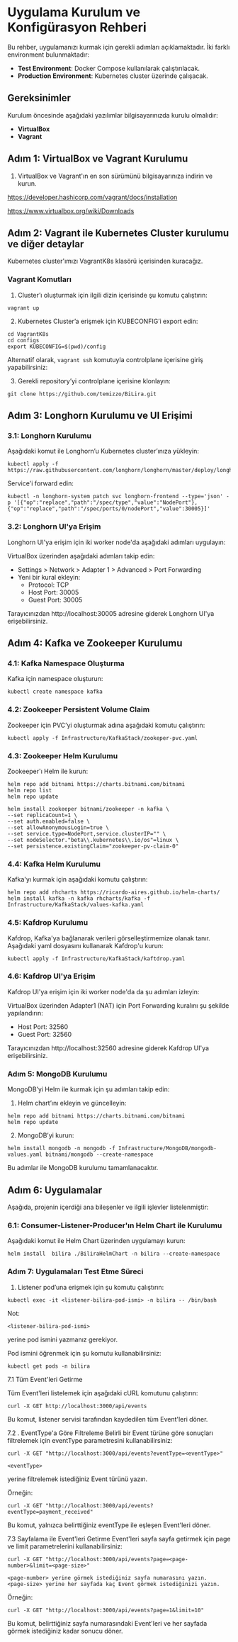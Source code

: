 # Uygulama Kurulum ve Konfigürasyon Rehberi

Bu rehber, uygulamanızı kurmak için gerekli adımları açıklamaktadır. İki farklı environment bulunmaktadır:

- **Test Environment**: Docker Compose kullanılarak çalıştırılacak.
- **Production Environment**: Kubernetes cluster üzerinde çalışacak.

## Gereksinimler

Kurulum öncesinde aşağıdaki yazılımlar bilgisayarınızda kurulu olmalıdır:

- **VirtualBox**
- **Vagrant**

## Adım 1: VirtualBox ve Vagrant Kurulumu

1. VirtualBox ve Vagrant'ın en son sürümünü bilgisayarınıza indirin ve kurun.

https://developer.hashicorp.com/vagrant/docs/installation

https://www.virtualbox.org/wiki/Downloads


## Adım 2: Vagrant ile Kubernetes Cluster kurulumu ve diğer detaylar
Kubernetes cluster'ımızı 
VagrantK8s klasörü içerisinden kuracağız.

### Vagrant Komutları
1. Cluster’ı oluşturmak için ilgili dizin içerisinde şu komutu çalıştırın:
```
vagrant up
```

2. Kubernetes Cluster’a erişmek için KUBECONFIG’i export edin:

```
cd VagrantK8s
cd configs
export KUBECONFIG=$(pwd)/config
```
Alternatif olarak, ``` vagrant ssh ``` komutuyla controlplane içerisine giriş yapabilirsiniz:

3. Gerekli repository’yi controlplane içerisine klonlayın:

```
git clone https://github.com/temizzo/BiLira.git
```


## Adım 3: Longhorn Kurulumu ve UI Erişimi

### 3.1: Longhorn Kurulumu

Aşağıdaki komut ile Longhorn’u Kubernetes cluster’ınıza yükleyin:
```
kubectl apply -f https://raw.githubusercontent.com/longhorn/longhorn/master/deploy/longhorn.yaml
```
Service'i forward edin:
```
kubectl -n longhorn-system patch svc longhorn-frontend --type='json' -p '[{"op":"replace","path":"/spec/type","value":"NodePort"},{"op":"replace","path":"/spec/ports/0/nodePort","value":30005}]'
```
### 3.2: Longhorn UI'ya Erişim
Longhorn UI'ya erişim için iki worker node'da aşağıdaki adımları uygulayın:

VirtualBox üzerinden aşağıdaki adımları takip edin:

- Settings > Network > Adapter 1 > Advanced > Port Forwarding
- Yeni bir kural ekleyin:
   - Protocol: TCP
   - Host Port: 30005
   - Guest Port: 30005

Tarayıcınızdan http://localhost:30005 adresine giderek Longhorn UI'ya erişebilirsiniz.

## Adım 4: Kafka ve Zookeeper Kurulumu


### 4.1: Kafka Namespace Oluşturma

Kafka için namespace oluşturun:
```
kubectl create namespace kafka
```
### 4.2: Zookeeper Persistent Volume Claim
Zookeeper için PVC’yi oluşturmak adına aşağıdaki komutu çalıştırın:

```
kubectl apply -f Infrastructure/KafkaStack/zookeper-pvc.yaml
```

### 4.3: Zookeeper Helm Kurulumu

Zookeeper'ı Helm ile kurun:
```
helm repo add bitnami https://charts.bitnami.com/bitnami
helm repo list
helm repo update
```

```
helm install zookeeper bitnami/zookeeper -n kafka \
--set replicaCount=1 \
--set auth.enabled=false \
--set allowAnonymousLogin=true \
--set service.type=NodePort,service.clusterIP="" \
--set nodeSelector."beta\\.kubernetes\\.io/os"=linux \
--set persistence.existingClaim="zookeeper-pv-claim-0"
```

### 4.4: Kafka Helm Kurulumu
Kafka'yı kurmak için aşağıdaki komutu çalıştırın:
```
helm repo add rhcharts https://ricardo-aires.github.io/helm-charts/
helm install kafka -n kafka rhcharts/kafka -f Infrastructure/KafkaStack/values-kafka.yaml
```
### 4.5: Kafdrop Kurulumu
Kafdrop, Kafka'ya bağlanarak verileri görselleştirmemize olanak tanır. Aşağıdaki yaml dosyasını kullanarak Kafdrop'u kurun:
```
kubectl apply -f Infrastructure/KafkaStack/kaftdrop.yaml
```

### 4.6: Kafdrop UI'ya Erişim
Kafdrop UI'ya erişim için iki worker node'da da şu adımları izleyin:

VirtualBox üzerinden Adapter1 (NAT) için Port Forwarding kuralını şu şekilde yapılandırın:
 - Host Port: 32560
 - Guest Port: 32560

Tarayıcınızdan http://localhost:32560 adresine giderek Kafdrop UI'ya erişebilirsiniz.

### Adım 5: MongoDB Kurulumu
MongoDB’yi Helm ile kurmak için şu adımları takip edin:


1. Helm chart’ını ekleyin ve güncelleyin:
```
helm repo add bitnami https://charts.bitnami.com/bitnami
helm repo update
```
2. MongoDB’yi kurun:
```
helm install mongodb -n mongodb -f Infrastructure/MongoDB/mongodb-values.yaml bitnami/mongodb --create-namespace
```

Bu adımlar ile MongoDB kurulumu tamamlanacaktır.


## Adım 6: Uygulamalar

Aşağıda, projenin içerdiği ana bileşenler ve ilgili işlevler listelenmiştir:


### 6.1: Consumer-Listener-Producer'ın Helm Chart ile Kurulumu
Aşağıdaki komut ile Helm Chart üzerinden uygulamayı kurun:

```
helm install  bilira ./BiliraHelmChart -n bilira --create-namespace
```


### Adım 7: Uygulamaları Test Etme Süreci

1. Listener pod’una erişmek için şu komutu çalıştırın:

```
kubectl exec -it <listener-bilira-pod-ismi> -n bilira -- /bin/bash
```

Not:
```
<listener-bilira-pod-ismi> 
```
yerine pod ismini yazmanız gerekiyor. 

Pod ismini öğrenmek için şu komutu kullanabilirsiniz:

```
kubectl get pods -n bilira
```


7.1  Tüm Event'leri Getirme

Tüm Event'leri listelemek için aşağıdaki cURL komutunu çalıştırın:

```
curl -X GET http://localhost:3000/api/events
```
Bu komut, listener servisi tarafından kaydedilen tüm Event'leri döner.

7.2 . EventType'a Göre Filtreleme
Belirli bir Event türüne göre sonuçları filtrelemek için eventType parametresini kullanabilirsiniz:

```
curl -X GET "http://localhost:3000/api/events?eventType=<eventType>" 
```
```
<eventType> 
```
yerine filtrelemek istediğiniz Event türünü yazın.

Örneğin:
```
curl -X GET "http://localhost:3000/api/events?eventType=payment_received"
```

Bu komut, yalnızca belirttiğiniz eventType ile eşleşen Event'leri döner.


7.3  Sayfalama ile Event'leri Getirme
Event'leri sayfa sayfa getirmek için page ve limit parametrelerini kullanabilirsiniz:

```
curl -X GET "http://localhost:3000/api/events?page=<page-number>&limit=<page-size>"
```

```
<page-number> yerine görmek istediğiniz sayfa numarasını yazın.
<page-size> yerine her sayfada kaç Event görmek istediğinizi yazın.
```


Örneğin:

```
curl -X GET "http://localhost:3000/api/events?page=1&limit=10"
```

Bu komut, belirttiğiniz sayfa numarasındaki Event'leri ve her sayfada görmek istediğiniz kadar sonucu döner.

